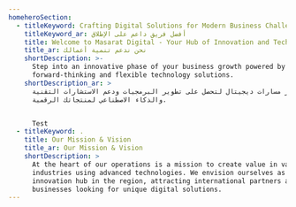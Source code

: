 ```yaml
---
homeheroSection:
  - titleKeyword: Crafting Digital Solutions for Modern Business Challenges
    titleKeyword_ar: أفضل فريق داعم على الإطلاق
    title: Welcome to Masarat Digital - Your Hub of Innovation and Technology
    title_ar: نحن ندعم تنمية أعمالك
    shortDescription: >-
      Step into an innovative phase of your business growth powered by our
      forward-thinking and flexible technology solutions.
    shortDescription_ar: >
      اختر مسارات ديجيتال لتحصل على تطوير البرمجيات ودعم الاستشارات التقنية
      والذكاء الاصطناعي لمنتجاتك الرقمية. 


      Test
  - titleKeyword: .
    title: Our Mission & Vision
    title_ar: Our Mission & Vision
    shortDescription: >
      At the heart of our operations is a mission to create value in various
      industries using advanced technologies. We envision ourselves as the go-to
      innovation hub in the region, attracting international partners and
      businesses looking for unique digital solutions.
---
```






